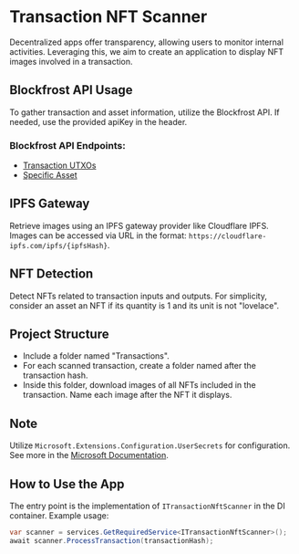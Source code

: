 # Transaction NFT Scanner

Decentralized apps offer transparency, allowing users to monitor internal activities. Leveraging this, we aim to create an application to display NFT images involved in a transaction.

## Blockfrost API Usage

To gather transaction and asset information, utilize the Blockfrost API. If needed, use the provided apiKey in the header.

### Blockfrost API Endpoints:

- [Transaction UTXOs](https://blockfrost.dev/api/transaction-utx-os)
- [Specific Asset](https://blockfrost.dev/api/specific-asset)

## IPFS Gateway

Retrieve images using an IPFS gateway provider like Cloudflare IPFS. Images can be accessed via URL in the format: `https://cloudflare-ipfs.com/ipfs/{ipfsHash}`.

## NFT Detection

Detect NFTs related to transaction inputs and outputs. For simplicity, consider an asset an NFT if its quantity is 1 and its unit is not "lovelace".

## Project Structure

- Include a folder named "Transactions".
- For each scanned transaction, create a folder named after the transaction hash.
- Inside this folder, download images of all NFTs included in the transaction. Name each image after the NFT it displays.

## Note

Utilize `Microsoft.Extensions.Configuration.UserSecrets` for configuration. See more in the [Microsoft Documentation](https://learn.microsoft.com/en-us/aspnet/core/security/app-secrets?view=aspnetcore-8.0&tabs=windows).

## How to Use the App

The entry point is the implementation of `ITransactionNftScanner` in the DI container. Example usage:

```csharp
var scanner = services.GetRequiredService<ITransactionNftScanner>();
await scanner.ProcessTransaction(transactionHash);
```
